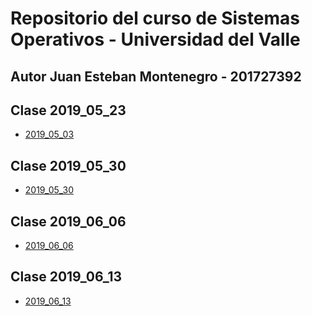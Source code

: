 # Repositorio del curso de Sistemas Operativos - Universidad del Valle
## Autor Juan Esteban Montenegro - 201727392

## Clase 2019_05_23

* [2019_05_03](/2019_05_23/README.md)

## Clase 2019_05_30

* [2019_05_30](/2019_05_30/README.md)

## Clase 2019_06_06

* [2019_06_06](/2019_06_06/README.md)

## Clase 2019_06_13

* [2019_06_13](/2019_06_13/README.md)

